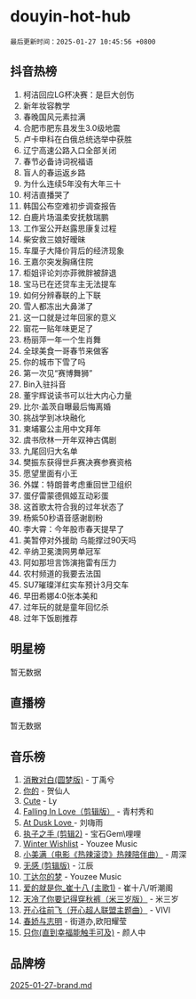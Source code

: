 # douyin-hot-hub

`最后更新时间：2025-01-27 10:45:56 +0800`

## 抖音热榜

1. 柯洁回应LG杯决赛：是巨大创伤
1. 新年妆容教学
1. 春晚国风元素拉满
1. 合肥市肥东县发生3.0级地震
1. 卢卡申科在白俄总统选举中获胜
1. 辽宁高速公路入口全部关闭
1. 春节必备诗词祝福语
1. 盲人的春运返乡路
1. 为什么连续5年没有大年三十
1. 柯洁直播哭了
1. 韩国公布空难初步调查报告
1. 白鹿片场温柔安抚敖瑞鹏
1. 工作室公开赵露思康复过程
1. 柴安救三娘好暧昧
1. 车厘子大降价背后的经济现象
1. 王嘉尔突发胸痛住院
1. 柜姐评论刘亦菲微胖被辞退
1. 宝马已在还贷车主无法提车
1. 如何分辨春联的上下联
1. 雪人都冻出大鼻涕了
1. 这一口就是过年回家的意义
1. 窗花一贴年味更足了
1. 杨丽萍一年一个生肖舞
1. 全球美食一哥春节来做客
1. 你的城市下雪了吗
1. 第一次见“赛博舞狮”
1. Bin入驻抖音
1. 董宇辉说读书可以壮大内心力量
1. 比尔·盖茨自曝最后悔离婚
1. 挑战学到冰块融化
1. 柬埔寨公主用中文拜年
1. 虞书欣林一开年双神古偶剧
1. 九尾回归大名单
1. 樊振东获得世乒赛决赛参赛资格
1. 愿望里面有小王
1. 外媒：特朗普考虑重回世卫组织
1. 蛋仔雷蒙德佩姬互动彩蛋
1. 这首歌太符合我的过年状态了
1. 杨紫50秒语音感谢剧粉
1. 李大霄：今年股市春天提早了
1. 美暂停对外援助 乌能撑过90天吗
1. 辛纳卫冕澳网男单冠军
1. 阿如那坦言饰演拖雷有压力
1. 农村频道的我要去法国
1. SU7璀璨洋红实车预计3月交车
1. 早田希娜4:0张本美和
1. 过年玩的就是童年回忆杀
1. 过年下饭剧推荐

## 明星榜

暂无数据

## 直播榜

暂无数据

## 音乐榜

1. [消散对白(圆梦版)](https://sf5-hl-cdn-tos.douyinstatic.com/obj/tos-cn-ve-2774/og4jB5I5IizzoZVAAAzWgBMAsMDWoArfwBOiFs) - 丁禹兮
1. [你的](https://sf5-hl-cdn-tos.douyinstatic.com/obj/tos-cn-ve-2774/oYuIeKf42jB7sEV6B2upMdpYAgfrQWj0FeRegh) - 贺仙人
1. [Cute](https://sf5-hl-cdn-tos.douyinstatic.com/obj/tos-cn-ve-2774/o4IbIzHWKAAB4wsS5qMBRiiAlEBGTpQRNfFvuo) - Ly
1. [Falling In Love（剪辑版）](https://sf5-hl-cdn-tos.douyinstatic.com/obj/tos-cn-ve-2774/o8ajpA8zzgBPahbBIO8AcKGBLJezFCRd1wfP9f) - 青村秀和
1. [ At Dusk  Love ](https://sf6-cdn-tos.douyinstatic.com/obj/tos-cn-ve-2774/o8CrpCf5CaYgI4ZrtQgMQAFEfuGqNnRSDQAPBc) - 刘嗨雨
1. [执子之手 (剪辑2)](https://sf3-cdn-tos.douyinstatic.com/obj/tos-cn-ve-2774/oUoZLQjCc31XzqsBnBQUNgeKtYPBcgbFDwtfcu) - 宝石Gem\哩哩
1. [Winter Wishlist](https://sf5-hl-cdn-tos.douyinstatic.com/obj/tos-cn-ve-2774/oIIgUOeamCFCVAzxN6MFRLIBlLGpUqQxeeHrLE) - Youzee Music
1. [小美满（电影《热辣滚烫》热辣陪伴曲）](https://sf5-hl-cdn-tos.douyinstatic.com/obj/tos-cn-ve-2774/o0GAn2lSgfZIDUgtevCGDQYnFg4CwnrBaxbTZL) - 周深
1. [无感 (剪辑版)](https://sf5-hl-cdn-tos.douyinstatic.com/obj/tos-cn-ve-2774/o0eIsUzJBDlQaQFC5OFlgbMEZC1TFYBftOBn6p) - 江辰
1. [丁达尔的梦](https://sf5-hl-cdn-tos.douyinstatic.com/obj/tos-cn-ve-2774/oMU3WirUZBVQkAC9ccG5P2IQirziZM2RTInUY) - Youzee Music
1. [爱的就是你_崔十八 (主歌1)](https://sf5-hl-cdn-tos.douyinstatic.com/obj/tos-cn-ve-2774/oI5BO5DhFZ6UTcNCnZaOCBLtZ7WIMQGfgnXf5E) - 崔十八/听潮阁
1. [天冷了你要记得穿秋裤（米三岁版）](https://sf5-hl-cdn-tos.douyinstatic.com/obj/tos-cn-ve-2774/oQlIwVIDWiZ6BQilAorS7MA0AgCkQDvcZAdm1) - 米三岁
1. [开心往前飞（开心超人联盟主题曲）](https://sf5-hl-cdn-tos.douyinstatic.com/obj/tos-cn-ve-2774/9d8fb7c82cf1421fb93a9fe925275e0a) - VIVI
1. [春娇与志明](https://sf6-cdn-tos.douyinstatic.com/obj/tos-cn-ve-2774/e530d8fceb7044b39707d7f9ff54add1) - 街道办,欧阳耀莹
1. [只你(直到幸福能触手可及)](https://sf5-hl-cdn-tos.douyinstatic.com/obj/tos-cn-ve-2774/o0lBkRDzFTeaVSUz3ZZSCBVtZ5DIMQGfgmEAuE) - 颜人中

## 品牌榜

[2025-01-27-brand.md](2025-01-27-brand.md)
